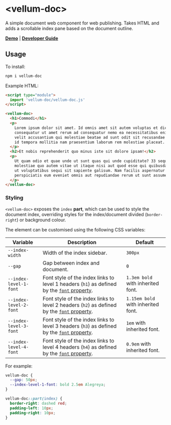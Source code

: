 # \<vellum-doc>

A simple document web component for web publishing. Takes HTML and adds a
scrollable index pane based on the document outline.

**[Demo](https://grislyeye.github.io/vellum-doc/)** |
**[Developer Guide](CONTRIBUTING.md)**

## Usage

To install:

```bash
npm i vellum-doc
```

Example HTML:

```html
<script type="module">
  import 'vellum-doc/vellum-doc.js'
</script>

<vellum-doc>
  <h1>Commodi</h1>
  <p>
    Lorem ipsum dolor sit amet. Id omnis amet sit autem voluptas et dicta
    consequatur ut amet rerum ad consequatur nemo ea necessitatibus enim. Aut
    velit accusantium qui molestiae beatae ad sunt odit sit recusandae sapiente
    id tempora mollitia nam praesentium laborum rem molestiae placeat.
  </p>
  <h2>Et nobis reprehenderit quo minus iste sit dolore ipsam!</h2>
  <p>
    Ut quam odio et quae unde ut sunt quas qui unde cupiditate? 33 sequi
    molestiae quo autem vitae ut itaque nisi aut quod esse qui quibusdam labore
    ut voluptatibus sequi sit sapiente galisum. Nam facilis aspernatur et eius
    perspiciatis eum eveniet omnis aut repudiandae rerum ut sunt assumenda?
  </p>
</vellum-doc>
```

### Styling

`<vellum-doc>` exposes the `index` **part**, which can be used to style the
document index, overriding styles for the index/document divided
(`border-right`) or background colour.

The element can be customised using the following CSS variables:

| Variable               | Description                                                                                                                                         | Default                            |
| ---------------------- | --------------------------------------------------------------------------------------------------------------------------------------------------- | ---------------------------------- |
| `--index-width`        | Width of the index sidebar.                                                                                                                         | `300px`                            |
| `--gap`                | Gap between index and document.                                                                                                                     | `0`                                |
| `--index-level-1-font` | Font style of the index links to level 1 headers (`h1`) as defined by the [`font` property](https://developer.mozilla.org/en-US/docs/Web/CSS/font). | `1.3em bold` with inherited font.  |
| `--index-level-2-font` | Font style of the index links to level 2 headers (`h2`) as defined by the [`font` property](https://developer.mozilla.org/en-US/docs/Web/CSS/font). | `1.15em bold` with inherited font. |
| `--index-level-3-font` | Font style of the index links to level 3 headers (`h3`) as defined by the [`font` property](https://developer.mozilla.org/en-US/docs/Web/CSS/font). | `1em` with inherited font.         |
| `--index-level-4-font` | Font style of the index links to level 4 headers (`h4`) as defined by the [`font` property](https://developer.mozilla.org/en-US/docs/Web/CSS/font). | `0.9em` with inherited font.       |

For example:

```css
vellum-doc {
  --gap: 50px;
  --index-level-1-font: bold 2.5em Alegreya;
}

vellum-doc::part(index) {
  border-right: dashed red;
  padding-left: 10px;
  padding-right: 10px;
}
```
